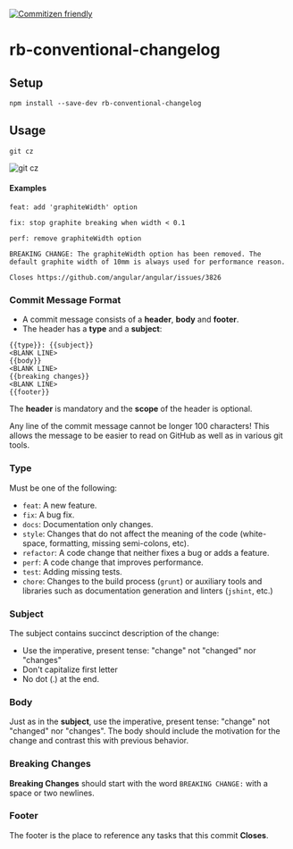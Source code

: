 [![Commitizen friendly](https://img.shields.io/badge/commitizen-friendly-brightgreen.svg)](http://commitizen.github.io/cz-cli/)

# rb-conventional-changelog

## Setup

```
npm install --save-dev rb-conventional-changelog
```

## Usage

```
git cz
```

![git cz](http://i.imgur.com/D6lFxHQ.gif)

#### Examples

```
feat: add 'graphiteWidth' option
```

```
fix: stop graphite breaking when width < 0.1
```

```
perf: remove graphiteWidth option

BREAKING CHANGE: The graphiteWidth option has been removed. The default graphite width of 10mm is always used for performance reason.

Closes https://github.com/angular/angular/issues/3826
```

### Commit Message Format

* A commit message consists of a **header**, **body** and **footer**.  
* The header has a **type** and a **subject**:

```
{{type}}: {{subject}}
<BLANK LINE>
{{body}}
<BLANK LINE>
{{breaking changes}}
<BLANK LINE>
{{footer}}
```

The **header** is mandatory and the **scope** of the header is optional.

Any line of the commit message cannot be longer 100 characters! This allows the message to be easier
to read on GitHub as well as in various git tools.

### Type

Must be one of the following:

* `feat`: A new feature.
* `fix`: A bug fix.
* `docs`: Documentation only changes.
* `style`: Changes that do not affect the meaning of the code (white-space, formatting, missing semi-colons, etc).
* `refactor`: A code change that neither fixes a bug or adds a feature.
* `perf`: A code change that improves performance.
* `test`: Adding missing tests.
* `chore`: Changes to the build process (`grunt`) or auxiliary tools and libraries such as documentation generation and linters (`jshint`, etc.)

### Subject

The subject contains succinct description of the change:

* Use the imperative, present tense: "change" not "changed" nor "changes"
* Don't capitalize first letter
* No dot (.) at the end.

### Body

Just as in the **subject**, use the imperative, present tense: "change" not "changed" nor "changes".
The body should include the motivation for the change and contrast this with previous behavior.

### Breaking Changes

**Breaking Changes** should start with the word `BREAKING CHANGE:` with a space or two newlines.

### Footer

The footer is the place to reference any tasks that this commit **Closes**.
